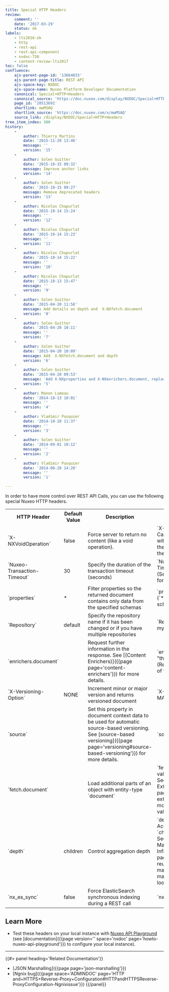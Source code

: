 ```yaml
---
title: Special HTTP Headers
review:
    comment: ''
    date: '2017-03-29'
    status: ok
labels:
    - lts2016-ok
    - http
    - rest-api
    - rest-api-component
    - nxdoc-730
    - content-review-lts2017
toc: false
confluence:
    ajs-parent-page-id: '13664833'
    ajs-parent-page-title: REST API
    ajs-space-key: NXDOC
    ajs-space-name: Nuxeo Platform Developer Documentation
    canonical: Special+HTTP+Headers
    canonical_source: 'https://doc.nuxeo.com/display/NXDOC/Special+HTTP+Headers'
    page_id: '20513691'
    shortlink: mwM5AQ
    shortlink_source: 'https://doc.nuxeo.com/x/mwM5AQ'
    source_link: /display/NXDOC/Special+HTTP+Headers
tree_item_index: 300
history:
    - 
        author: Thierry Martins
        date: '2015-11-20 13:46'
        message: ''
        version: '15'
    - 
        author: Solen Guitter
        date: '2015-10-15 09:32'
        message: Improve anchor links
        version: '14'
    - 
        author: Solen Guitter
        date: '2015-10-15 09:27'
        message: Remove deprecated headers
        version: '13'
    - 
        author: Nicolas Chapurlat
        date: '2015-10-14 15:24'
        message: ''
        version: '12'
    - 
        author: Nicolas Chapurlat
        date: '2015-10-14 15:23'
        message: ''
        version: '11'
    - 
        author: Nicolas Chapurlat
        date: '2015-10-14 15:22'
        message: ''
        version: '10'
    - 
        author: Nicolas Chapurlat
        date: '2015-10-13 15:47'
        message: ''
        version: '9'
    - 
        author: Solen Guitter
        date: '2015-04-20 11:58'
        message: Add details on depth and  X-NXfetch.document
        version: '8'
    - 
        author: Solen Guitter
        date: '2015-04-20 10:11'
        message: ''
        version: '7'
    - 
        author: Solen Guitter
        date: '2015-04-20 10:09'
        message: Add  X-NXfetch.document and depth
        version: '6'
    - 
        author: Solen Guitter
        date: '2015-04-20 09:53'
        message: 'Add X-NXproperties and X-NXenrichers.document, replacing deprecated X-NXDocumentProperties and X-NXContext-Category'
        version: '5'
    - 
        author: Manon Lumeau
        date: '2014-10-13 10:01'
        message: ''
        version: '4'
    - 
        author: Vladimir Pasquier
        date: '2014-10-10 11:37'
        message: ''
        version: '3'
    - 
        author: Solen Guitter
        date: '2014-09-01 10:12'
        message: ''
        version: '2'
    - 
        author: Vladimir Pasquier
        date: '2014-08-28 14:28'
        message: ''
        version: '1'

---
```

In order to have more control over REST API Calls, you can use the following special Nuxeo HTTP headers.

<div class="table-scroll">
  <table class="hover">
    <tbody>
      <tr>
        <th class="small-2">HTTP Header</th>
        <th>Default Value</th>
        <th>Description</th>
        <th class="small-5">Example</th>
      </tr>
      <tr>
        <td>`X-NXVoidOperation`</td>
        <td>false</td>
        <td>Force server to return no content (like a void operation).</td>
        <td>`X-NXVoidOperation: true` <br/>
        Can be useful when dealing with blobs to avoid having the blob output sent back to the client.</td>
      </tr>
      <tr>
        <td>`Nuxeo-Transaction-Timeout`</td>
        <td>30</td>
        <td>Specify the duration of the transaction timeout (seconds)</td>
        <td>`Nuxeo-Transaction-Timeout: 300` <br/>
        (Sets timeout for 5 minutes for longer transactions)</td>
      </tr>
      <tr>
        <td>`properties`</td>
        <td> &#42; </td>
        <td>Filter properties so the returned document contains only data from the specified schemas</td>
        <td>`properties: dublincore, file` <br/>
        (`*` Returns data from all schemas)</td>
      </tr>
      <tr>
        <td>`Repository`</td>
        <td>default</td>
        <td>Specify the repository name if it has been changed or if you have multiple repositories</td>
        <td>`Repository: myCustomRepositoryName`</td>
      </tr>
      <tr>
        <td>`enrichers.document`</td>
        <td></td>
        <td>Request further information in the response. See [(Content Enrichers)]({{page page='content-enrichers'}}) for more details.</td>
        <td>`enrichers.document: "thumbnail"` <br/>
        (Returns related thumbnail of the document)</td>
      </tr>
      <tr>
        <td>`X-Versioning-Option`</td>
        <td>NONE</td>
        <td>Increment minor or major version and returns versioned document</td>
        <td>`X-Versioning-Option: MAJOR`</td>
      </tr>
      <tr>
        <td>`source`</td>
        <td></td>
        <td>Set this property in document context data to be used for automatic source-based versioning. See [source-based versioning]({{page page='versioning#source-based-versioning'}}) for more details.</td>
        <td>`source: REST`</td>
      </tr>
      <tr>
        <td>`fetch.document`</td>
        <td></td>
        <td>Load additional parts of an object with entity-type `document`</td>
        <td>
          `fetch.document: value1, value2,...` <br/>
          See [Document JSON and Extended Fields]({{page page='document-json-extended-fields'}}) for more details on accepted values.
        </td>
      </tr>
      <tr>
        <td>`depth`</td>
        <td>children</td>
        <td>Control aggregation depth</td>
        <td>
          `depth: children` <br/>
          Accepted values: `root`, `children`, `max`. <br/>
          See [Aggregating Marshallers and Avoiding Infinite Loops]({{page page='parameterizing-reusing-marshallers#aggregating-marshallers-infinite-loops'}}) for more details.
        </td>
      </tr>
      <tr>
        <td>`nx_es_sync`</td>
        <td>false</td>
        <td>Force ElasticSearch synchronous indexing during a REST call</td>
        <td>`nx_es_sync: true`</td>
      </tr>
    </tbody>
  </table>
</div>

## Learn More

*   Test these headers on your local instance with [Nuxeo API Playground](http://nuxeo.github.io/api-playground/) (see [documentation]({{page version='' space='nxdoc' page='howto-nuxeo-api-playground'}}) to configure your local instance).

* * *

<div class="row" data-equalizer data-equalize-on="medium">
  <div class="column medium-6">
{{#> panel heading='Related Documentation'}}

- [JSON Marshalling]({{page page='json-marshalling'}})
- [Ngnix bug]({{page space='ADMINDOC' page='HTTP and+HTTPS+Reverse-Proxy+Configuration#HTTPandHTTPSReverse-ProxyConfiguration-Ngnixissue'}})
{{/panel}}
  </div>
</div>
